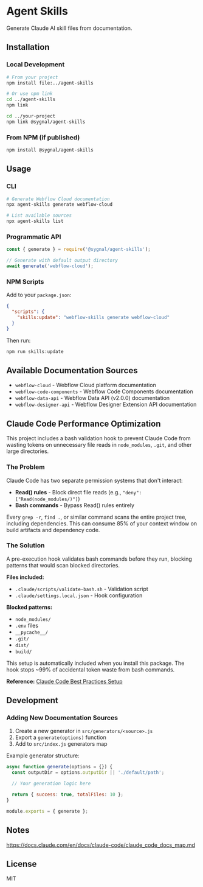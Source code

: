 # Agent Skills

Generate Claude AI skill files from documentation.

## Installation

### Local Development

```bash
# From your project
npm install file:../agent-skills

# Or use npm link
cd ../agent-skills
npm link

cd ../your-project
npm link @sygnal/agent-skills
```

### From NPM (if published)

```bash
npm install @sygnal/agent-skills
```

## Usage

### CLI

```bash
# Generate Webflow Cloud documentation
npx agent-skills generate webflow-cloud

# List available sources
npx agent-skills list
```

### Programmatic API

```javascript
const { generate } = require('@sygnal/agent-skills');

// Generate with default output directory
await generate('webflow-cloud');

```

### NPM Scripts

Add to your `package.json`:

```json
{
  "scripts": {
    "skills:update": "webflow-skills generate webflow-cloud"
  }
}
```

Then run:

```bash
npm run skills:update
```

## Available Documentation Sources

- `webflow-cloud` - Webflow Cloud platform documentation
- `webflow-code-components` - Webflow Code Components documentation
- `webflow-data-api` - Webflow Data API (v2.0.0) documentation
- `webflow-designer-api` - Webflow Designer Extension API documentation

## Claude Code Performance Optimization

This project includes a bash validation hook to prevent Claude Code from wasting tokens on unnecessary file reads in `node_modules`, `.git`, and other large directories.

### The Problem

Claude Code has two separate permission systems that don't interact:
- **Read() rules** - Block direct file reads (e.g., `"deny": ["Read(node_modules/)"]`)
- **Bash commands** - Bypass Read() rules entirely

Every `grep -r`, `find .`, or similar command scans the entire project tree, including dependencies. This can consume 85% of your context window on build artifacts and dependency code.

### The Solution

A pre-execution hook validates bash commands before they run, blocking patterns that would scan blocked directories.

**Files included:**
- `.claude/scripts/validate-bash.sh` - Validation script
- `.claude/settings.local.json` - Hook configuration

**Blocked patterns:**
- `node_modules/`
- `.env` files
- `__pycache__/`
- `.git/`
- `dist/`
- `build/`

This setup is automatically included when you install this package. The hook stops ~99% of accidental token waste from bash commands.

**Reference:** [Claude Code Best Practices Setup](https://github.com/PaschalisDim/Claude-Code-Example-Best-Practice-Setup)

## Development

### Adding New Documentation Sources

1. Create a new generator in `src/generators/<source>.js`
2. Export a `generate(options)` function
3. Add to `src/index.js` generators map

Example generator structure:

```javascript
async function generate(options = {}) {
  const outputDir = options.outputDir || './default/path';

  // Your generation logic here

  return { success: true, totalFiles: 10 };
}

module.exports = { generate };
```

## Notes

https://docs.claude.com/en/docs/claude-code/claude_code_docs_map.md

## License

MIT
